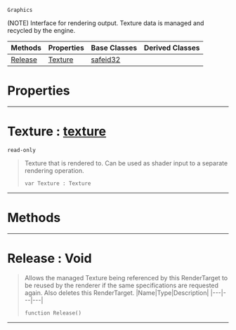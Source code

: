  `Graphics`

(NOTE) Interface for rendering output. Texture data is managed and recycled by the engine.

|Methods|Properties|Base Classes|Derived Classes|
|---|---|---|---|
|[ Release](https://github.com/ArendDanielek/ZeroDocsTest/blob/master/code_reference/class_reference/rendertarget.markdown#release-void)|[ Texture](https://github.com/ArendDanielek/ZeroDocsTest/blob/master/code_reference/class_reference/rendertarget.markdown#texture-zero-engine-docu)|[safeid32](https://github.com/ArendDanielek/ZeroDocsTest/blob/master/code_reference/class_reference/safeid32.markdown)| |


 #  Properties


---  
 #  Texture : [texture](https://github.com/ArendDanielek/ZeroDocsTest/blob/master/code_reference/class_reference/texture.markdown)

 `read-only`

> Texture that is rendered to. Can be used as shader input to a separate rendering operation.
> ``` lang=cpp, name=Zilch
> var Texture : Texture


---  
 #  Methods


---  
 #  Release : Void

> Allows the managed Texture being referenced by this RenderTarget to be reused by the renderer if the same specifications are requested again. Also deletes this RenderTarget.
> |Name|Type|Description|
> |---|---|---|
> ``` lang=cpp, name=Zilch
> function Release()
> ``` 


---  
 
  
  
  
  
  
  
  

 